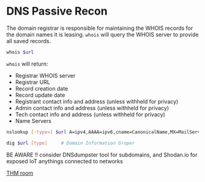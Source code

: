 # DNS Passive Recon

The domain registrar is responsible for maintaining the WHOIS records for the domain names it is leasing. `whois` will query the WHOIS server to provide all saved records.
```bash
whois $url
```
`whois` will return:
-   Registrar WHOIS server
-   Registrar URL
-   Record creation date
-   Record update date
-   Registrant contact info and address (unless withheld for privacy)
-   Admin contact info and address (unless withheld for privacy)
-   Tech contact info and address (unless withheld for privacy)
-   Name Servers

```bash
nslookup [-type=] $url A=ipv4,AAAA=ipv6,cname=CanonicalName,MX=MailServers,SOA=stateofAuthority,txt=txtrecords 

dig $url [type]		# Domain Information Groper
```

BE AWARE !! consider DNSdumpster tool for subdomains, and Shodan.io for exposed IoT anythings connected to networks

[THM room](https://tryhackme.com/room/redteamrecon)